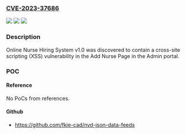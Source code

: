 ### [CVE-2023-37686](https://cve.mitre.org/cgi-bin/cvename.cgi?name=CVE-2023-37686)
![](https://img.shields.io/static/v1?label=Product&message=n%2Fa&color=blue)
![](https://img.shields.io/static/v1?label=Version&message=n%2Fa&color=blue)
![](https://img.shields.io/static/v1?label=Vulnerability&message=n%2Fa&color=brighgreen)

### Description

Online Nurse Hiring System v1.0 was discovered to contain a cross-site scripting (XSS) vulnerability in the Add Nurse Page in the Admin portal.

### POC

#### Reference
No PoCs from references.

#### Github
- https://github.com/fkie-cad/nvd-json-data-feeds


